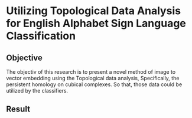 # Utilizing Topological Data Analysis for English Alphabet Sign Language Classification
## Objective
The objectiv of this research is to present a novel method of image to vector embedding using the Topological data analysis, Specifically, the persistent homology on cubical complexes. So that, those data could be utilized by the classifiers.
## Result 

